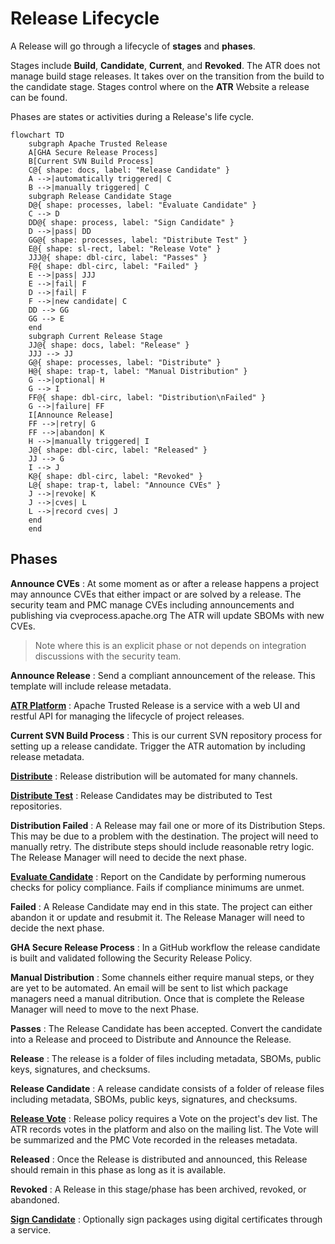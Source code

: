 # Release Lifecycle

A Release will go through a lifecycle of **stages** and **phases**.

Stages include **Build**, **Candidate**, **Current**, and **Revoked**.
The ATR does not manage build stage releases. It takes over on the transition from the build to the candidate stage.
Stages control where on the **ATR** Website a release can be found.

Phases are states or activities during a Release's life cycle.

```mermaid
flowchart TD
    subgraph Apache Trusted Release
    A[GHA Secure Release Process]
    B[Current SVN Build Process]
    C@{ shape: docs, label: "Release Candidate" }
    A -->|automatically triggered| C
    B -->|manually triggered| C
    subgraph Release Candidate Stage
    D@{ shape: processes, label: "Evaluate Candidate" }
    C --> D
    DD@{ shape: process, label: "Sign Candidate" }
    D -->|pass| DD
    GG@{ shape: processes, label: "Distribute Test" }
    E@{ shape: sl-rect, label: "Release Vote" }
    JJJ@{ shape: dbl-circ, label: "Passes" }
    F@{ shape: dbl-circ, label: "Failed" }
    E -->|pass| JJJ
    E -->|fail| F
    D -->|fail| F
    F -->|new candidate| C
    DD --> GG
    GG --> E
    end
    subgraph Current Release Stage
    JJ@{ shape: docs, label: "Release" }
    JJJ --> JJ
    G@{ shape: processes, label: "Distribute" }
    H@{ shape: trap-t, label: "Manual Distribution" }
    G -->|optional| H
    G --> I
    FF@{ shape: dbl-circ, label: "Distribution\nFailed" }
    G -->|failure| FF
    I[Announce Release]
    FF -->|retry| G
    FF -->|abandon| K
    H -->|manually triggered| I
    J@{ shape: dbl-circ, label: "Released" }
    JJ --> G
    I --> J
    K@{ shape: dbl-circ, label: "Revoked" }
    L@{ shape: trap-t, label: "Announce CVEs" }
    J -->|revoke| K
    J -->|cves| L
    L -->|record cves| J
    end
    end
```

## Phases

**Announce CVEs**
: At some moment as or after a release happens a project may announce CVEs that either impact or are solved by a release. The security team and PMC manage CVEs including announcements and publishing via cveprocess.apache.org The ATR will update SBOMs with new CVEs.

> Note where this is an explicit phase or not depends on integration discussions with the security team.

**Announce Release**
: Send a compliant announcement of the release. This template will include release metadata.

**[ATR Platform](./platform.md)**
: Apache Trusted Release is a service with a web UI and restful API for managing the lifecycle of project releases.

**Current SVN Build Process**
: This is our current SVN repository process for setting up a release candidate. Trigger the ATR automation by including release metadata.

**[Distribute](./distributions.md)**
: Release distribution will be automated for many channels.

**[Distribute Test](./test-distributions.md)**
: Release Candidates may be distributed to Test repositories.

**Distribution Failed**
: A Release may fail one or more of its Distribution Steps. This may be due to a problem with the destination. The project will need to manually retry. The distribute steps should include reasonable retry logic. The Release Manager will need to decide the next phase.

**[Evaluate Candidate](./evaluate.md)**
: Report on the Candidate by performing numerous checks for policy compliance. Fails if compliance minimums are unmet.

**Failed**
: A Release Candidate may end in this state. The project can either abandon it or update and resubmit it.
 The Release Manager will need to decide the next phase.

**GHA Secure Release Process**
: In a GitHub workflow the release candidate is built and validated following the Security Release Policy.

**Manual Distribution**
: Some channels either require manual steps, or they are yet to be automated. An email will be sent to list which package managers need a manual ditribution. Once that is complete the Release Manager will need to move to the next Phase.

**Passes**
: The Release Candidate has been accepted. Convert the candidate into a Release and proceed to Distribute and Announce the Release.

**Release**
: The release is a folder of files including metadata, SBOMs, public keys, signatures, and checksums.

**Release Candidate**
: A release candidate consists of a folder of release files including metadata, SBOMs, public keys, signatures, and checksums.

**[Release Vote](./vote.md)**
: Release policy requires a Vote on the project's dev list. The ATR records votes in the platform and also on the mailing list. The Vote will be summarized and the PMC Vote recorded in the releases metadata.

**Released**
: Once the Release is distributed and announced, this Release should remain in this phase as long as it is available.

**Revoked**
: A Release in this stage/phase has been archived, revoked, or abandoned.

**[Sign Candidate](./digital-signatures.md)**
: Optionally sign packages using digital certificates through a service.
